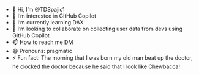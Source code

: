 - 👋 Hi, I’m @TDSpajic1
- 👀 I’m interested in GitHub Copilot
- 🌱 I’m currently learning DAX
- 💞️ I’m looking to collaborate on collecting user data from devs using GitHub Copilot
- 📫 How to reach me DM
- 😄 Pronouns: pragmatic
- ⚡ Fun fact: The morning that I was born my old man beat up the doctor, he clocked the doctor because he said that I look like Chewbacca!

<!---
TDSpajic1/TDSpajic1 is a ✨ special ✨ repository because its `README.md` (this file) appears on your GitHub profile.
You can click the Preview link to take a look at your changes.
--->
